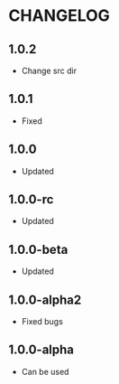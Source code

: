 CHANGELOG
==============

1.0.2
-----------------
  * Change src dir
  
1.0.1
-----------------
  * Fixed
  
1.0.0
-----------------
  * Updated
  
1.0.0-rc
-----------------
  * Updated
  
1.0.0-beta
-----------------
  * Updated

1.0.0-alpha2
-----------------
  * Fixed bugs

1.0.0-alpha
-----------------
  * Can be used
